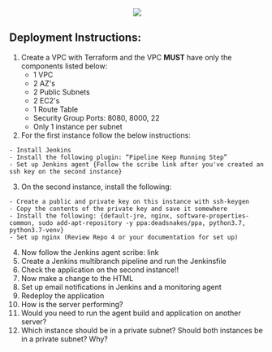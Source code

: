 <p align="center">
<img src="https://github.com/kura-labs-org/kuralabs_deployment_1/blob/main/Kuralogo.png">
</p>

## Deployment Instructions:
1. Create a VPC with Terraform and the VPC **MUST** have only the components listed below:
    - 1 VPC
    - 2 AZ's
    - 2 Public Subnets
    - 2 EC2's
    - 1 Route Table
    - Security Group Ports: 8080, 8000, 22
    - Only 1 instance per subnet    
2. For the first instance follow the below instructions:
```
- Install Jenkins
- Install the following plugin: “Pipeline Keep Running Step”
- Set up Jenkins agent {Follow the scribe link after you've created an ssh key on the second instance}
```
3. On the second instance, install the following:
```
- Create a public and private key on this instance with ssh-keygen
- Copy the contents of the private key and save it somewhere
- Install the following: {default-jre, nginx, software-properties-common, sudo add-apt-repository -y ppa:deadsnakes/ppa, python3.7, python3.7-venv}
- Set up nginx (Review Repo 4 or your documentation for set up)
```
4. Now follow the Jenkins agent scribe: link
5. Create a Jenkins multibranch pipeline and run the Jenkinsfile 
6. Check the application on the second instance!!
7. Now make a change to the HTML
8. Set up email notifications in Jenkins and a monitoring agent
9. Redeploy the application 
10. How is the server performing?
11. Would you need to run the agent build and application on another server?
12. Which instance should be in a private subnet? Should both instances be in a private subnet? Why?

